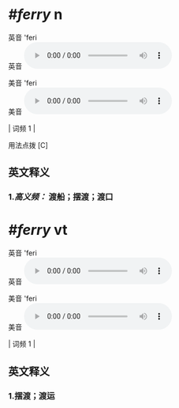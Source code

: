 # ***\#ferry*** n
英音 'feri  
英音
<audio src="./media/ferry-B.aac" controls="controls"></audio>

美音 'feri  
美音
<audio src="./media/ferry.aac" controls="controls"></audio>



| 词频 1 |  

用法点拨  [C]

英文释义
---
### 1.*高义频：* **渡船；摆渡；渡口**  


# ***\#ferry*** vt
英音 'feri  
英音
<audio src="./media/ferry-B.aac" controls="controls"></audio>

美音 'feri  
美音
<audio src="./media/ferry.aac" controls="controls"></audio>



| 词频 1 |  

英文释义
---
### 1.**摆渡；渡运**  


